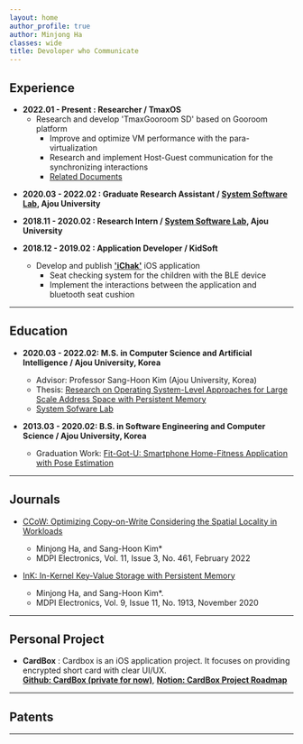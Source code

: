```yaml
---
layout: home
author_profile: true
author: Minjong Ha
classes: wide
title: Devoloper who Communicate
---
```


## Experience
  * __2022.01 - Present : Researcher / TmaxOS__
     - Research and develop 'TmaxGooroom SD' based on Gooroom platform
	    - Improve and optimize VM performance with the para-virtualization
		- Research and implement Host-Guest communication for the synchronizing interactions
		- [Related Documents](https://seen-fact-e72.notion.site/133545fdf26d4506b982bbbf1c179d43?v=524a666f24db4a67a897c4cef7762487)
<!-- - Articles -->
<!-- - [TmaxGooroom OS based on the Gooroom platform](https://www.techm.kr/news/articleView.html?idxno=94396) -->
<!-- - [Network separated work environment](http://www.dt.co.kr/contents.html?article_no=2022022102109931650003&ref=naver) -->
<!-- - [Opensource OS ](http://it.chosun.com/site/data/html_dir/2022/02/23/2022022301994.html) -->

  * __2020.03 - 2022.02 : Graduate Research Assistant / [System Software Lab](https://sslab.ajou.ac.kr/), Ajou University__

  * __2018.11 - 2020.02 : Research Intern / [System Software Lab](https://sslab.ajou.ac.kr/), Ajou University__

  * __2018.12 - 2019.02 : Application Developer / KidSoft__
    - Develop and publish [__'iChak'__](https://apps.apple.com/us/app/ichak/id1449110856) iOS application
	  - Seat checking system for the children with the BLE device
	  - Implement the interactions between the application and bluetooth seat cushion
<hr/>


## Education
  * __2020.03 - 2022.02: M.S. in Computer Science and Artificial Intelligence / Ajou University, Korea__
     - Advisor: Professor Sang-Hoon Kim (Ajou University, Korea)
	 - Thesis: [Research on Operating System-Level Approaches for Large Scale Address Space with Persistent Memory](https://dcoll.ajou.ac.kr/dcollection/srch/srchDetail/000000031395)
	 - [System Sofware Lab](https://sslab.ajou.ac.kr/)

  * __2013.03 - 2020.02: B.S. in Software Engineering and Computer Science / Ajou University, Korea__
     - Graduation Work: [Fit-Got-U: Smartphone Home-Fitness Application with Pose Estimation](https://github.com/minjong-ha/Fit-Got-U)
<hr/>


## Journals
  * [CCoW: Optimizing Copy-on-Write Considering the Spatial Locality in Workloads](https://doi.org/10.3390/electronics11030461)
    - Minjong Ha, and Sang-Hoon Kim*
    - MDPI Electronics, Vol. 11, Issue 3, No. 461, February 2022

  * [InK: In-Kernel Key-Value Storage with Persistent Memory](https://doi.org/10.3390/electronics9111913)
    - Minjong Ha, and Sang-Hoon Kim*.
    - MDPI Electronics, Vol. 9, Issue 11, No. 1913, November 2020
<hr/>


## Personal Project
  * __CardBox__
  : Cardbox is an iOS application project. It focuses on providing encrypted short card with clear UI/UX.  
  __[Github: CardBox (private for now)](https://github.com/minjong-ha/cardbox)__, __[Notion: CardBox Project Roadmap](https://www.notion.so/CardBox-bb5bce7e77c8452887465d6e9a5a35fd)__
<hr/>


## Patents
<hr/>

